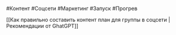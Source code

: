 #Контент #Соцсети #Маркетинг #Запуск #Прогрев 

[[Как правильно составить контент план для группы в соцсети | Рекомендации от GhatGPT]]

